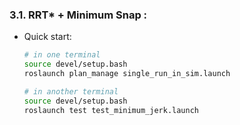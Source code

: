 ### 3.1. RRT* + Minimum Snap :

- Quick start:

  ```bash
  # in one terminal
  source devel/setup.bash
  roslaunch plan_manage single_run_in_sim.launch

  # in another terminal
  source devel/setup.bash
  roslaunch test test_minimum_jerk.launch
  ```
